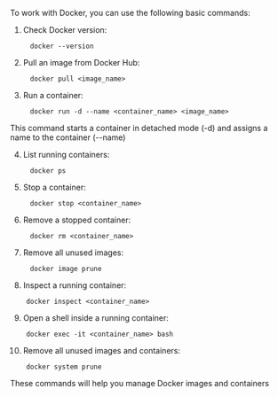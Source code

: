 To work with Docker, you can use the following basic commands:

1. Check Docker version:
```
     docker --version
```
2. Pull an image from Docker Hub:
```
     docker pull <image_name>
```
3. Run a container:
```
     docker run -d --name <container_name> <image_name>
```
 This command starts a container in detached mode (-d) and assigns a name to the container (--name)

4. List running containers:
```
     docker ps
```
5. Stop a container:
```
     docker stop <container_name>
```
6. Remove a stopped container:
```
     docker rm <container_name>
```
7. Remove all unused images:
```
     docker image prune
```
8. Inspect a running container:
```
    docker inspect <container_name>
```
9. Open a shell inside a running container:
```
    docker exec -it <container_name> bash
```
10. Remove all unused images and containers:
```
    docker system prune
```


These commands will help you manage Docker images and containers
